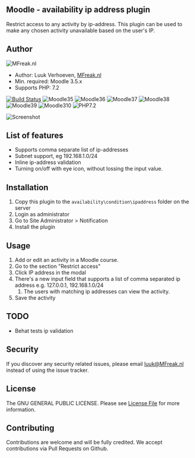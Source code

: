## Moodle - availability ip address plugin
Restrict access to any activity by ip-address. This plugin can be used to make any chosen activity unavailable based on the user's IP.


## Author
![MFreak.nl](http://MFreak.nl/logo_small.png)

* Author: Luuk Verhoeven, [MFreak.nl](https://MFreak.nl/)
* Min. required: Moodle 3.5.x
* Supports PHP: 7.2

[![Build Status](https://travis-ci.org/MFreakNL/moodle-availability_ipaddress.svg?branch=master)](https://travis-ci.org/MFreakNL/moodle-availability_ipaddress)
![Moodle35](https://img.shields.io/badge/moodle-3.5-brightgreen.svg)
![Moodle36](https://img.shields.io/badge/moodle-3.6-brightgreen.svg)
![Moodle37](https://img.shields.io/badge/moodle-3.7-brightgreen.svg)
![Moodle38](https://img.shields.io/badge/moodle-3.8-brightgreen.svg)
![Moodle39](https://img.shields.io/badge/moodle-3.9-brightgreen.svg)
![Moodle310](https://img.shields.io/badge/moodle-3.10-brightgreen.svg)
![PHP7.2](https://img.shields.io/badge/PHP-7.2-brightgreen.svg)

![Screenshot](https://moodle.org/pluginfile.php/50/local_plugins/plugin_screenshots/2292/2019-05-15_11-01-39.png)

## List of features
- Supports comma separate list of ip-addresses
- Subnet support, eg 192.168.1.0/24
- Inline ip-address validation
- Turning on/off with eye icon, without lossing the input value. 

## Installation
1.  Copy this plugin to the `availability\condition\ipaddress` folder on the server
2.  Login as administrator
3.  Go to Site Administrator > Notification
4.  Install the plugin


## Usage

1. Add or edit an activity in a Moodle course.
2. Go to the section "Restrict access"
3. Click IP address in the modal
4. There's a new input field that supports a list of comma separated ip address e.g. 127.0.0.1, 192.168.1.0/24
   1. The users with matching ip addresses can view the activity.
5. Save the activity

## TODO 
- Behat tests ip validation

## Security

If you discover any security related issues, please email [luuk@MFreak.nl](mailto:luuk@MFreak.nl) instead of using the issue tracker.

## License

The GNU GENERAL PUBLIC LICENSE. Please see [License File](LICENSE) for more information.

## Contributing

Contributions are welcome and will be fully credited. We accept contributions via Pull Requests on Github.

